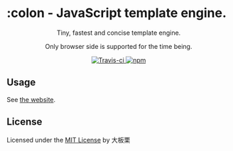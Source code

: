 # :colon - JavaScript template engine.

<p align="center">Tiny, fastest and concise template engine.</p>
<p align="center">Only browser side is supported for the time being.</p>

<p align="center">
    <a href="https://travis-ci.org/colonjs/colon">
        <img src="https://travis-ci.org/colonjs/colon.svg?branch=master" alt="Travis-ci">
    </a>
    <a href="https://www.npmjs.com/package/colon">
        <img src="https://img.shields.io/npm/v/colon.svg" alt="npm">
    </a>
</p>

## Usage

See [the website](https://colonjs.github.io/).

## License

Licensed under the [MIT License](https://github.com/colonjs/colon/blob/master/LICENSE) by 大板栗
